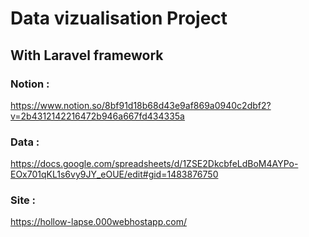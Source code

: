 

# Data vizualisation Project

## With Laravel framework

### Notion :
https://www.notion.so/8bf91d18b68d43e9af869a0940c2dbf2?v=2b4312142216472b946a667fd434335a

### Data :
https://docs.google.com/spreadsheets/d/1ZSE2DkcbfeLdBoM4AYPo-EOx701qKL1s6vy9JY_eOUE/edit#gid=1483876750

### Site :
https://hollow-lapse.000webhostapp.com/
